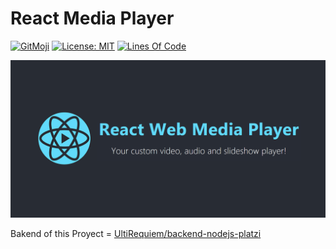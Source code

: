 # React Media Player

[![GitMoji](https://img.shields.io/badge/gitmoji-%20😜-FFDD67.svg)](https://gitmoji.dev)
[![License: MIT](https://img.shields.io/badge/License-MIT-blue.svg)](https://opensource.org/licenses/MIT)
[![Lines Of Code](https://img.shields.io/tokei/lines/github.com/UltiRequiem/react-media-player?color=blue&label=Total%20Lines)](https://github.com/UltiRequiem/react-media-player)

![Cover](./assets/cover.png)

Bakend of this Proyect = [UltiRequiem/backend-nodejs-platzi](https://github.com/UltiRequiem/backend-nodejs-platzi)
